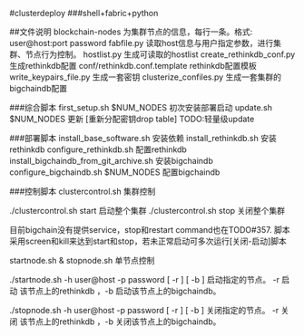 ﻿#clusterdeploy
###shell+fabric+python

##文件说明
blockchain-nodes               为集群节点的信息，每行一条。格式: user@host:port  password
fabfile.py                     读取host信息与用户指定参数，进行集群、节点行为控制。
hostlist.py                    生成可读取的hostlist
create_rethinkdb_conf.py       生成rethinkdb配置
conf/rethinkdb.conf.template   rethinkdb配置模板
write_keypairs_file.py         生成一套密钥
clusterize_confiles.py         生成一套集群的bigchaindb配置

###综合脚本
first_setup.sh $NUM_NODES  初次安装部署启动
update.sh $NUM_NODES       更新 [重新分配密钥drop table] TODO:轻量级update

###部署脚本
install_base_software.sh                 安装依赖
install_rethinkdb.sh                     安装rethinkdb
configure_rethinkdb.sh                   配置rethinkdb
install_bigchaindb_from_git_archive.sh   安装bigchaindb
configure_bigchaindb.sh $NUM_NODES       配置bigchaindb

###控制脚本
clustercontrol.sh  集群控制

./clustercontrol.sh  start   启动整个集群
./clustercontrol.sh  stop    关闭整个集群

目前bigchain没有提供service，stop和restart command也在TODO#357.
脚本采用screen和kill来达到start和stop，若未正常启动可多次运行[关闭-启动]脚本

startnode.sh & stopnode.sh   单节点控制

./startnode.sh  -h user@host   -p password   [ -r ]  [ -b ]   启动指定的节点。 -r 启动 该节点上的rethinkdb ，-b 启动该节点上的bigchaindb。

./stopnode.sh  -h user@host   -p password   [ -r ]  [ -b ]   关闭指定的节点。 -r 关闭 该节点上的rethinkdb ，-b 关闭该节点上的bigchaindb。
